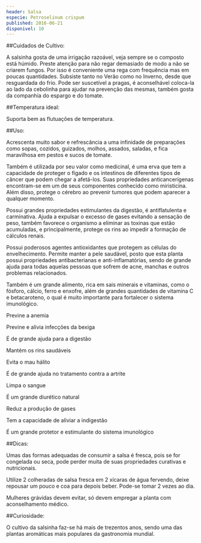 ```yaml
---
header: Salsa 
especie: Petroselinum crispum
published: 2016-06-21
disponivel: 10
---
```



##Cuidados de Cultivo:

A salsinha gosta de uma irrigação razoável, veja sempre se o composto está húmido. Preste atenção para não regar demasiado de modo a não se criarem fungos. Por isso é conveniente uma rega com frequência mas em poucas quantidades. Subsiste tanto no Verão como no Inverno, desde que resguardada do frio.
Pode ser suscetível a pragas, é aconselhável coloca-la ao lado da cebolinha para ajudar na prevenção das mesmas, também gosta da companhia do espargo e do tomate.


##Temperatura ideal:

Suporta bem as flutuações de temperatura.

 
##Uso:

Acrescenta muito sabor e refrescância a uma infinidade de preparações como sopas, cozidos, guizados, molhos, assados, saladas, e fica maravilhosa em pestos e sucos de tomate.
 
Também é utilizada por seu valor como medicinal, é uma erva que tem a capacidade de proteger o fígado e os intestinos de diferentes tipos de câncer que podem chegar a afetá-los. Suas propriedades anticancerígenas encontram-se em um de seus componentes conhecido como miristicina. Além disso, protege o cérebro ao prevenir tumores que podem aparecer a qualquer momento.

Possui grandes propriedades estimulantes da digestão, é antiflatulenta e carminativa. Ajuda a expulsar o excesso de gases evitando a sensação de peso, também favorece o organismo a eliminar as toxinas que estão acumuladas, e principalmente, protege os rins ao impedir a formação de cálculos renais.

Possui poderosos agentes antioxidantes que protegem as células do envelhecimento. Permite manter a pele saudável, posto que esta planta possui propriedades antibacterianas e anti-inflamatórias, sendo de grande ajuda para todas aquelas pessoas que sofrem de acne, manchas e outros problemas relacionados.

Também é um grande alimento, rica em sais minerais e vitaminas, como o fósforo, cálcio, ferro e enxofre, além de grandes quantidades de vitamina C e betacaroteno, o qual é muito importante para fortalecer o sistema imunológico.
  
Previne a anemia

Previne e alivia infecções da bexiga

É de grande ajuda para a digestão

Mantém os rins saudáveis

Evita o mau hálito

É de grande ajuda no tratamento contra a artrite

Limpa o sangue

É um grande diurético natural

Reduz a produção de gases

Tem a capacidade de aliviar a indigestão

É um grande protetor e estimulante do sistema imunológico



##Dicas:

Umas das formas adequadas de consumir a salsa é fresca, pois se for congelada ou seca, pode perder muita de suas propriedades curativas e nutricionais.

Utilize 2 colheradas de salsa fresca em 2 xícaras de água fervendo, deixe repousar um pouco e coa para depois beber. Pode-se tomar 2 vezes ao dia.

Mulheres grávidas devem evitar, só devem empregar a planta com aconselhamento médico.


##Curiosidade:

O cultivo da salsinha faz-se há mais de trezentos anos, sendo uma das plantas aromáticas mais populares da gastronomia mundial. 
